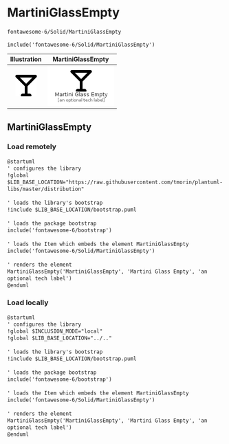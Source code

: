 # MartiniGlassEmpty


```text
fontawesome-6/Solid/MartiniGlassEmpty
```

```text
include('fontawesome-6/Solid/MartiniGlassEmpty')
```



| Illustration | MartiniGlassEmpty |
| :---: | :---: |
| ![illustration for Illustration](../../fontawesome-6/Solid/MartiniGlassEmpty.png) | ![illustration for MartiniGlassEmpty](../../fontawesome-6/Solid/MartiniGlassEmpty.Local.png) |




## MartiniGlassEmpty

### Load remotely
```plantuml
@startuml
' configures the library
!global $LIB_BASE_LOCATION="https://raw.githubusercontent.com/tmorin/plantuml-libs/master/distribution"

' loads the library's bootstrap
!include $LIB_BASE_LOCATION/bootstrap.puml

' loads the package bootstrap
include('fontawesome-6/bootstrap')

' loads the Item which embeds the element MartiniGlassEmpty
include('fontawesome-6/Solid/MartiniGlassEmpty')

' renders the element
MartiniGlassEmpty('MartiniGlassEmpty', 'Martini Glass Empty', 'an optional tech label')
@enduml
```

### Load locally
```plantuml
@startuml
' configures the library
!global $INCLUSION_MODE="local"
!global $LIB_BASE_LOCATION="../.."

' loads the library's bootstrap
!include $LIB_BASE_LOCATION/bootstrap.puml

' loads the package bootstrap
include('fontawesome-6/bootstrap')

' loads the Item which embeds the element MartiniGlassEmpty
include('fontawesome-6/Solid/MartiniGlassEmpty')

' renders the element
MartiniGlassEmpty('MartiniGlassEmpty', 'Martini Glass Empty', 'an optional tech label')
@enduml
```

